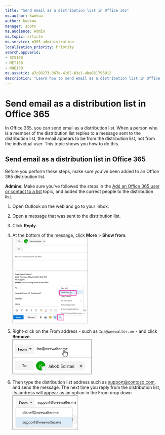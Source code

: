 ```yaml
---
title: "Send email as a distribution list in Office 365"
ms.author: kwekua
author: kwekua
manager: scotv
ms.audience: Admin
ms.topic: article
ms.service: o365-administration
localization_priority: Priority
search.appverid:
- BCS160
- MET150
- MOE150
ms.assetid: a7c98273-067e-4162-b3a1-4ba081796012
description: "Learn how to send email as a distribution list in Office 365."
---
```


# Send email as a distribution list in Office 365

In Office 365, you can send email as a distribution list. When a person who is a member of the distribution list replies to a message sent to the distribution list, the email appears to be from the distribution list, not from the individual user. This topic shows you how to do this.
  
## Send email as a distribution list in Office 365

Before you perform these steps, make sure you've been added to an Office 365 distribution list.
  
 **Admins**: Make sure you've followed the steps in the [Add an Office 365 user or contact to a list](../email/add-user-or-contact-to-distribution-list.md) topic, and added the correct people to the distribution list. 
  
1. Open Outlook on the web and go to your inbox. 
    
2. Open a message that was sent to the distribution list. 
    
3. Click **Reply**. 
    
4. At the bottom of the message, click **More** \> **Show from**.<br/> ![Click More and then click Show From](../media/534f13b7-9f15-48ea-8835-ea2ed1863ece.png)
  
5. Right-click on the From address - such as `Ina@weewalter.me` - and click **Remove**.<br/> ![Remove the FROM alias](../media/9b8d8e8f-dc46-499c-89bd-0a480603bf1f.png)
  
6. Then type the distribution list address such as support@contoso.com, and send the message. The next time you reply from the distribution list, its address will appear as an option in the From drop down.<br/>![Alias of the shared mailbox appears](../media/f7632a9a-9cab-446c-9e37-23ef50c5b975.png)
  

